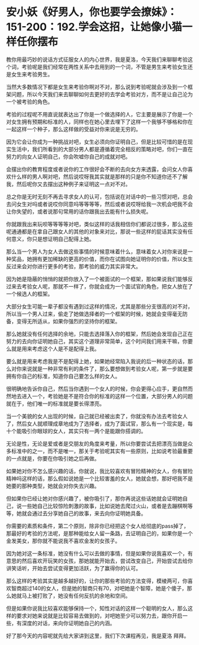 # 安小妖《好男人，你也要学会撩妹》：151-200：192.学会这招，让她像小猫一样任你摆布

教你用最巧妙的说话方式征服女人的内心世界，我是夏洛，今天我们来聊聊考验这个词，考验呢是我们经常在两性关系中去用到的一个词，不管是男生来考验女生还是女生来考验男生。

当然大多数情况下都是女生来考验你啊对不对，那么说到考验呢就会涉及到一个框架问题，所以今天我们来去聊聊如何去更好的去学会考验对方，而不是让自己沦为一个被考验的角色。

考验的过程呢不用直说就表达出了你是一个做选择的人，它主要是展示了你是一个对女生拥有预期和标准的人，同样也在她心里去埋下了这样一个我够不够格和你在一起这样一个种子，那么这样做的受益对你来说是无穷的。

因为它会让你成为一种挑战对吧，女生必须向你证明自己，但是比较可惜的是在现实生活中，我们所看到的大部分男人都是遵循着完全相反的策略对吧，你们一直在努力的向女人证明自己，你会吹嘘你自己的成就对吧。

会摆出你的教育程度或者说你的工作很好会不断的去向女方来透露，会问女人你喜欢什么样的男人啊对吧，然后说哎呀我其实就是那样的只是你不知道你还不了解我，然后呢你又去摆出这种例子来证明这一点对不对。

总之你是无时无刻不再去寻求女人的认可，包括说在对话中的一些习惯对吧，总会去问女生对吗或者说哎你同意吗等等等等，然后或者说哎呀给我一次机会吧我不会让你失望的，或者说那句常用的话你跟我出去能有什么损失呢。

你就跟我出来玩呗等等等等对吧，类似这样的话我相信你们都说过很多，那么这些呢通通都是在拿自己跟女人的其他的对象来对比，那说一些这样的屁话其实没有任何意义，你只是想证明自己配得上她。

那么当一个男人为女人去做这些事情的时候意味着什么，意味着女人对你来说是一种奖品，她拥有更加稀缺的更高的价值，而你在试图向她证明你的价值，所以女生反过来会对你进行更多的考验，那考验的威力其实非常大。

因为她是隐蔽的悄悄的就把你放入了一个被面试的一个框架，那如果说我们能够反过来去考验女人呢，那就不一样了，你就会成为一个面试官的角色，把女人放在了一个候选人的框架。

大部分女生可能一辈子都没有遇到过这样的情况，尤其是那些分支很高的对不对，所以当一个男人过来，偷走了她做选择者的一个框架的时候，她就会变得毫无防备，变得无所适从，如果你强烈的坚持你的框架。

那么她就没有任何选择的余地，只能去选择落入你的框架，然后她会发现自己正在努力的去向你证明她自己，其实这个道理非常简单，这个时间我们用来干嘛，你要么就是用来考虑这个人是不是配得上我。

要么就是用来考虑我是不是配得上她，如果她经常陷入我说的后一种状态的话，那么对你来说就是一种非常有利的条件了，那么要想做到考验女人呢，第一步就是要拥有你自己的标准，知道你自己要怎么样的女人。

很明确地告诉你自己，然后当你遇到一个女人的时候，你会更得心应手，更自然而然地去进入一个，考验她是不是符合你的标准的这样一个位置，大部分男人的问题就在于，他们唯一的标准就是要长得漂亮。

当一个美貌的女人出现的时候，自己就已经被出卖了，你就没有办法去考验女人了，然后女人就顺理成章地成为了选择者，成为了面试官，那么有一个现实是，每十个能吸引你眼球的女人，其实只有一两个是能跟你搭调的。

无论是性，无论是爱或者是交朋友的角度来考量，所以你要尝试去把漂亮当做是众多标准中的之一，而不是唯一，那关于考验呢其实有一些原则，比如说考验最重要的一点就是，你要在你吸引她之后再做。

如果她对你不怎么感兴趣的话，你就说，我比较喜欢有冒险精神的女人，你有冒险精神吗这样的话，那么假如说她是一个比较害羞的女人，她就会想，那好吧我不是她要的那种类型，她就会对你失去兴趣。

但如果你已经让她对你感兴趣了，被你吸引了，那你再说这些话她就会证明她自己，说一些她自己比较惊险刺激的故事，比如说她去爬过火山，或者是去蹦棋啊等等，她就会通过去分享她自己的故事，来去向你证明她具备。

你需要的素质和条件，第二个原则，除非你已经把这个女人给彻底的pass掉了，那最好的考验的方法呢，是那种能给女人留一条路，去证明自己的，如果你是一个金发美女，那你就不能说我不喜欢金发的女孩子。

因为她对这一条标准，她没有什么可以去做的事情，但是如果你说我喜欢一个，有意思的然后喜欢开玩笑的女孩，那她就能开始去，尝试改变自己，开始尝试去给你讲笑话听，开始去尝试变得更加活跃，为了赢得你的认可。

那么这样的考验其实是越多越好的，让你的那些考验的方法变得，模棱两可，你喜欢智商超过140的女人，但是她的智商只有70，对吧她是个智障，她是个傻子，那么她就马上被打败了，她没有任何反抗的余地和空间。

但是如果你说我比较喜欢能够保持一个，知性对话的这样一个聪明的女人，那么这样的要求对她来说就是比较容易去做到的，对吧她至少可以努力去，跟你开启一些，有深度的对话，来向你证明她自己的内涵。

好了那今天的内容呢就先给大家讲到这里，我们下次课程再见，我是夏洛 拜拜。